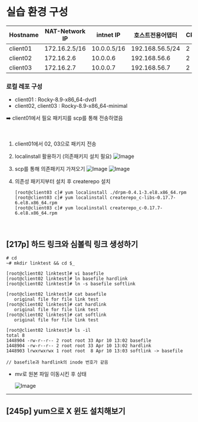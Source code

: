 # 실습 환경 구성

| Hostname | NAT-Network IP | intnet IP | 호스트전용어댑터 | CPU | MEM | DISK |
| -- | -- | -- | -- | -- | -- | -- |
| client01 | 172.16.2.5/16 | 10.0.0.5/16 | 192.168.56.5/24 | 2 | 4G | 50G |
| client02 | 172.16.2.6 | 10.0.0.6 | 192.168.56.6 | 2 | 4G | 50G |
| client03 | 172.16.2.7 | 10.0.0.7 | 192.168.56.7 | 2 | 4G | 50G |

### 로컬 레포 구성
- client01 : Rocky-8.9-x86_64-dvd1
- client02, client03 : Rocky-8.9-x86_64-minimal

➡️ client01에서 필요 패키지를 scp를 통해 전송하였음

<br>

1. client01에서 02, 03으로 패키지 전송
2. localinstall 활용하기 (의존패키지 설치 필요)
![Image](https://github.com/user-attachments/assets/fbd1c94b-6110-4de7-a4e2-cce79ad3aa05)

3. scp를 통해 의존패키지 가져오기
![Image](https://github.com/user-attachments/assets/cadf3e75-8f61-4d15-ad3a-f0c10766370d)
![Image](https://github.com/user-attachments/assets/1c3c9a96-ac9c-415c-8539-315fe9542aff)
   
4. 의존성 패키지부터 설치 후 createrepo 설치
    ```
    [root@client03 c]# yum localinstall ./drpm-0.4.1-3.el8.x86_64.rpm
    [root@client03 c]# yum localinstall createrepo_c-libs-0.17.7-6.el8.x86_64.rpm
    [root@client03 c]# yum localinstall createrepo_c-0.17.7-6.el8.x86_64.rpm
    ```

<br>

## [217p] 하드 링크와 심볼릭 링크 생성하기
```
# cd
~# mkdir linktest && cd $_

[root@client02 linktest]# vi basefile
[root@client02 linktest]# ln basefile hardlink
[root@client02 linktest]# ln -s basefile softlink

[root@client02 linktest]# cat basefile
   original file for file link test
[root@client02 linktest]# cat hardlink
   original file for file link test
[root@client02 linktest]# cat softlink
   original file for file link test
```

```
[root@client02 linktest]# ls -il
total 8
1448904 -rw-r--r-- 2 root root 33 Apr 10 13:02 basefile
1448904 -rw-r--r-- 2 root root 33 Apr 10 13:02 hardlink
1448903 lrwxrwxrwx 1 root root  8 Apr 10 13:03 softlink -> basefile

// basefile과 hardlink의 inode 번호가 같음
```

- mv로 원본 파일 이동시킨 후 상태

   ![Image](https://github.com/user-attachments/assets/9984066f-b33c-4c0a-9593-5e82710c7b11)

---

## [245p] yum으로 X 윈도 설치해보기

